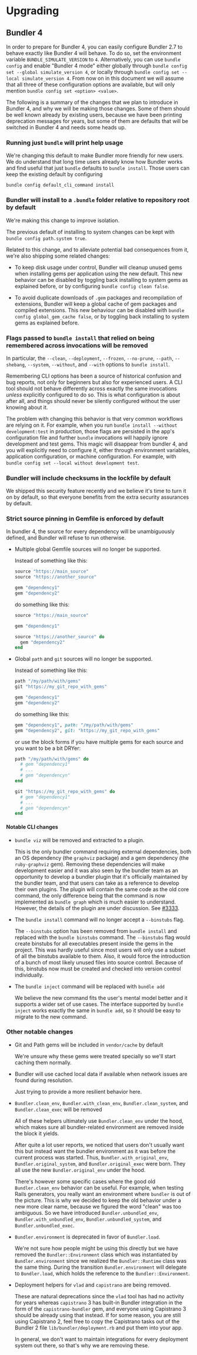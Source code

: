 # Upgrading

## Bundler 4

In order to prepare for Bundler 4, you can easily configure Bundler 2.7 to
behave exactly like Bundler 4 will behave. To do so, set the environment
variable `BUNDLE_SIMULATE_VERSION` to `4`. Alternatively, you can use `bundle
config` and enable "Bundler 4 mode" either globally through `bundle config set
--global simulate_version 4`, or locally through `bundle config set --local
simulate_version 4`. From now on in this document we will assume that all three
of these configuration options are available, but will only mention `bundle
config set <option> <value>`.

The following is a summary of the changes that we plan to introduce in Bundler
4, and why we will be making those changes. Some of them should be well known
already by existing users, because we have been printing deprecation messages
for years, but some of them are defaults that will be switched in Bundler 4 and
needs some heads up.

### Running just `bundle`  will print help usage

We're changing this default to make Bundler more friendly for new users. We do
understand that long time users already know how Bundler works and find useful
that just `bundle` defaults to `bundle install`. Those users can keep the
existing default by configuring

```
bundle config default_cli_command install
```

### Bundler will install to a `.bundle` folder relative to repository root by default

We're making this change to improve isolation.

The previous default of installing to system changes can be kept with `bundle
config path.system true`.

Related to this change, and to alleviate potential bad consequences from it,
we're also shipping some related changes:

* To keep disk usage under control, Bundler will cleanup unused gems when
  installing gems per application using the new default. This new behavior can
  be disabled by toggling back installing to system gems as explained before, or
  by configuring `bundle config clean false`.

* To avoid duplicate downloads of `.gem` packages and recompilation of
  extensions, Bundler will keep a global cache of gem packages and compiled
  extensions. This new behaviour can be disabled with `bundle config
  global_gem_cache false`, or by toggling back installing to system gems as
  explained before.

### Flags passed to `bundle install` that relied on being remembered across invocations will be removed

In particular, the `--clean`, `--deployment`, `--frozen`, `--no-prune`,
`--path`, `--shebang`, `--system`, `--without`, and `--with` options to `bundle
install`.

Remembering CLI options has been a source of historical confusion and bug
reports, not only for beginners but also for experienced users. A CLI tool
should not behave differently across exactly the same invocations _unless_
explicitly configured to do so. This is what configuration is about after all,
and things should never be silently configured without the user knowing about
it.

The problem with changing this behavior is that very common workflows are
relying on it. For example, when you run `bundle install --without
development:test` in production, those flags are persisted in the app's
configuration file and further `bundle` invocations will happily ignore
development and test gems.  This magic will disappear from bundler 4, and you
will explicitly need to configure it, either through environment variables,
application configuration, or machine configuration. For example, with `bundle
config set --local without development test`.

### Bundler will include checksums in the lockfile by default

We shipped this security feature recently and we believe it's time to turn it on
by default, so that everyone benefits from the extra security assurances by default.

### Strict source pinning in Gemfile is enforced by default

In bundler 4, the source for every dependency will be unambiguously defined, and
Bundler will refuse to run otherwise.

* Multiple global Gemfile sources will no longer be supported.

  Instead of something like this:

  ```ruby
  source "https://main_source"
  source "https://another_source"

  gem "dependency1"
  gem "dependency2"
  ```

  do something like this:

  ```ruby
  source "https://main_source"

  gem "dependency1"

  source "https://another_source" do
    gem "dependency2"
  end
  ```

* Global `path` and `git` sources will no longer be supported.

  Instead of something like this:

  ```ruby
  path "/my/path/with/gems"
  git "https://my_git_repo_with_gems"

  gem "dependency1"
  gem "dependency2"
  ```

  do something like this:

  ```ruby
  gem "dependency1", path: "/my/path/with/gems"
  gem "dependency2", git: "https://my_git_repo_with_gems"
  ```

  or use the block forms if you have multiple gems for each source and you want
  to be a bit DRYer:


  ```ruby
  path "/my/path/with/gems" do
    # gem "dependency1"
    # ...
    # gem "dependencyn"
  end

  git "https://my_git_repo_with_gems" do
    # gem "dependency1"
    # ...
    # gem "dependencyn"
  end
  ```

#### Notable CLI changes

* `bundle viz` will be removed and extracted to a plugin.

  This is the only bundler command requiring external dependencies, both an OS
  dependency (the `graphviz` package) and a gem dependency (the `ruby-graphviz`
  gem). Removing these dependencies will make development easier and it was also
  seen by the bundler team as an opportunity to develop a bundler plugin that
  it's officially maintained by the bundler team, and that users can take as a
  reference to develop their own plugins. The plugin will contain the same code
  as the old core command, the only difference being that the command is now
  implemented as `bundle graph` which is much easier to understand. However, the
  details of the plugin are under discussion. See [#3333](https://github.com/rubygems/rubygems/issues/3333).

* The `bundle install` command will no longer accept a `--binstubs` flag.

  The `--binstubs` option has been removed from `bundle install` and replaced
  with the `bundle binstubs` command. The `--binstubs` flag would create
  binstubs for all executables present inside the gems in the project. This was
  hardly useful since most users will only use a subset of all the binstubs
  available to them. Also, it would force the introduction of a bunch of most
  likely unused files into source control. Because of this, binstubs now must
  be created and checked into version control individually.

* The `bundle inject` command will be replaced with `bundle add`

  We believe the new command fits the user's mental model better and it supports
  a wider set of use cases. The interface supported by `bundle inject` works
  exactly the same in `bundle add`, so it should be easy to migrate to the new
  command.

### Other notable changes

* Git and Path gems will be included in `vendor/cache` by default

  We're unsure why these gems were treated specially so we'll start caching them
  normally.

* Bundler will use cached local data if available when network issues are found
  during resolution.

  Just trying to provide a more resilient behavior here.

* `Bundler.clean_env`, `Bundler.with_clean_env`, `Bundler.clean_system`, and `Bundler.clean_exec` will be removed

  All of these helpers ultimately use `Bundler.clean_env` under the hood, which
  makes sure all bundler-related environment are removed inside the block it
  yields.

  After quite a lot user reports, we noticed that users don't usually want this
  but instead want the bundler environment as it was before the current process
  was started. Thus, `Bundler.with_original_env`, `Bundler.original_system`, and
  `Bundler.original_exec` were born. They all use the new `Bundler.original_env`
  under the hood.

  There's however some specific cases where the good old `Bundler.clean_env`
  behavior can be useful. For example, when testing Rails generators, you really
  want an environment where `bundler` is out of the picture. This is why we
  decided to keep the old behavior under a new more clear name, because we
  figured the word "clean" was too ambiguous. So we have introduced
  `Bundler.unbundled_env`, `Bundler.with_unbundled_env`,
  `Bundler.unbundled_system`, and `Bundler.unbundled_exec`.

* `Bundler.environment` is deprecated in favor of `Bundler.load`.

  We're not sure how people might be using this directly but we have removed the
  `Bundler::Environment` class which was instantiated by `Bundler.environment`
  since we realized the `Bundler::Runtime` class was the same thing. During the
  transition `Bundler.environment` will delegate to `Bundler.load`, which holds
  the reference to the `Bundler::Environment`.

* Deployment helpers for `vlad` and `capistrano` are being removed.

  These are natural deprecations since the `vlad` tool has had no activity for
  years whereas `capistrano` 3 has built-in Bundler integration in the form of
  the `capistrano-bundler` gem, and everyone using Capistrano 3 should be
  already using that instead. If for some reason, you are still using Capistrano
  2, feel free to copy the Capistrano tasks out of the Bundler 2 file
  `lib/bundler/deployment.rb` and put them into your app.

  In general, we don't want to maintain integrations for every deployment system
  out there, so that's why we are removing these.
